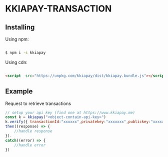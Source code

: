 # KKIAPAY-TRANSACTION

 
## Installing

  

Using npm:

  

```bash

$ npm i -s kkiapay

```

  

Using cdn:

  

```html

<script  src="https://unpkg.com/kkiapay/dist/kkiapay.bundle.js"></script>

```


## Example

Request to retrieve transactions

```js
// setup your api key (find one at https://www.kkiapay.me)
const k = kkiapay("<object-contain-api-key>")
k.verify({ transactionId:"xxxxxx",privatekey:"xxxxxxx",publickey:"xxxxxxx",secretkey:"xxxxxxx"}).
then((response) => {
    //handle response
}).
catch((error) => {
    //handle error
})
```